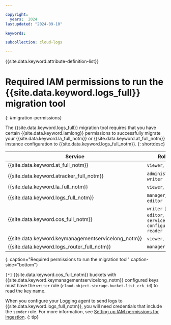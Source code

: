 ```yaml
---

copyright:
  years:  2024
lastupdated: "2024-09-10"

keywords:

subcollection: cloud-logs

---
```


{{site.data.keyword.attribute-definition-list}}



# Required IAM permissions to run the {{site.data.keyword.logs_full}} migration tool
{: #migration-permissions}

The {{site.data.keyword.logs_full}} migration tool requires that you have certain {{site.data.keyword.iamlong}} permissions to successfully migrate your {{site.data.keyword.la_full_notm}} or {{site.data.keyword.at_full_notm}} instance configuration to {{site.data.keyword.logs_full_notm}}.
{: shortdesc}

| Service | Roles |
|-----------|------|
| {{site.data.keyword.at_full_notm}} | `viewer`, `reader` |
| {{site.data.keyword.atracker_full_notm}} | `administrator`, `writer` |
| {{site.data.keyword.la_full_notm}} | `viewer`, `reader` |
| {{site.data.keyword.logs_full_notm}} | `manager`, `editor` |
| {{site.data.keyword.cos_full_notm}} | `writer` `[*]`, `editor`, `service configuration reader` |
| {{site.data.keyword.keymanagementservicelong_notm}} | `viewer`, `reader` |
| {{site.data.keyword.logs_router_full_notm}} | `manager` |
{: caption="Required permissions to run the migration tool" caption-side="bottom"}

`[*]` {{site.data.keyword.cos_full_notm}} buckets with {{site.data.keyword.keymanagementservicelong_notm}} configured keys must have the `writer` role (`cloud-object-storage.bucket.list_crk_id`) to read the key name.


When you configure your Logging agent to send logs to {{site.data.keyword.logs_full_notm}}, you will need credentials that include the `sender` role. For more information, see [Setting up IAM permissions for ingestion](/docs/cloud-logs?topic=cloud-logs-agent-iam-permissions).
{: tip}

